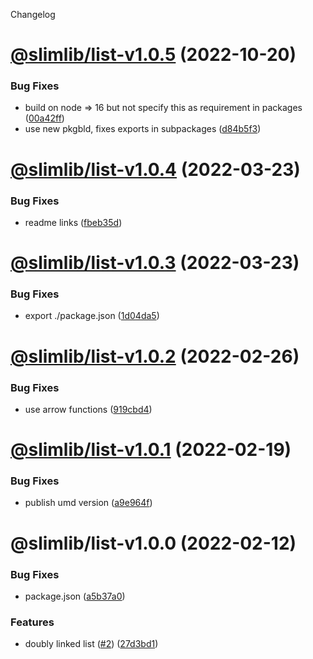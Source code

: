 Changelog

# [@slimlib/list-v1.0.5](https://github.com/kshutkin/slimlib/compare/@slimlib/list-v1.0.4...@slimlib/list-v1.0.5) (2022-10-20)


### Bug Fixes

* build on node => 16 but not specify this as requirement in packages ([00a42ff](https://github.com/kshutkin/slimlib/commit/00a42ffb747ae4a58f2b9e96d7cc93b3d71edb99))
* use new pkgbld, fixes exports in subpackages ([d84b5f3](https://github.com/kshutkin/slimlib/commit/d84b5f3c6266f7f6f011110954f52fbf40df32db))

# [@slimlib/list-v1.0.4](https://github.com/kshutkin/slimlib/compare/@slimlib/list-v1.0.3...@slimlib/list-v1.0.4) (2022-03-23)


### Bug Fixes

* readme links ([fbeb35d](https://github.com/kshutkin/slimlib/commit/fbeb35dc30ed5e0e59bfcabed314ffaeb2eaac2b))

# [@slimlib/list-v1.0.3](https://github.com/kshutkin/slimlib/compare/@slimlib/list-v1.0.2...@slimlib/list-v1.0.3) (2022-03-23)


### Bug Fixes

* export ./package.json ([1d04da5](https://github.com/kshutkin/slimlib/commit/1d04da5bf8d8b5b9d5de6099b6ee70d3bc448e40))

# [@slimlib/list-v1.0.2](https://github.com/kshutkin/slimlib/compare/@slimlib/list-v1.0.1...@slimlib/list-v1.0.2) (2022-02-26)


### Bug Fixes

* use arrow functions ([919cbd4](https://github.com/kshutkin/slimlib/commit/919cbd481f206f09b5ca58f6da26e854c1756b60))

# [@slimlib/list-v1.0.1](https://github.com/kshutkin/slimlib/compare/@slimlib/list-v1.0.0...@slimlib/list-v1.0.1) (2022-02-19)


### Bug Fixes

* publish umd version ([a9e964f](https://github.com/kshutkin/slimlib/commit/a9e964f25c700a5084d885d38c7af6382f54bfde))

# @slimlib/list-v1.0.0 (2022-02-12)


### Bug Fixes

* package.json ([a5b37a0](https://github.com/kshutkin/slimlib/commit/a5b37a09f7480474e7e54c70f79984543eb83b27))


### Features

* doubly linked list ([#2](https://github.com/kshutkin/slimlib/issues/2)) ([27d3bd1](https://github.com/kshutkin/slimlib/commit/27d3bd1a7bd326387fcd5b390eb4a5b73358079d))
